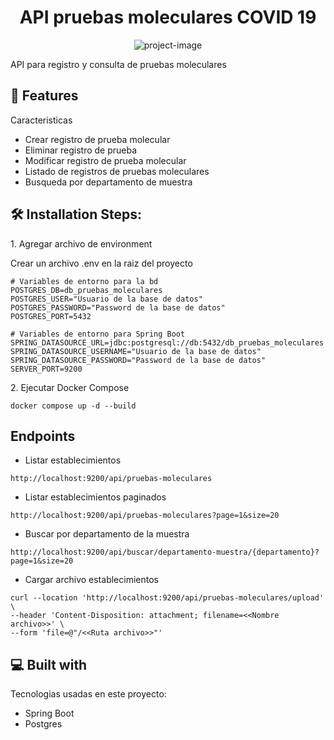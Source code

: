 <h1 align="center" id="title">API pruebas moleculares COVID 19</h1>

<p align="center"><img src="https://github.com/vape2205/java_springboot_pruebasmolecularesapi" alt="project-image"></p>

<p id="description">API para registro y consulta de pruebas moleculares</p>

  
  
<h2>🧐 Features</h2>

Caracteristicas

*   Crear registro de prueba molecular
*   Eliminar registro de prueba
*   Modificar registro de prueba molecular
*   Listado de registros de pruebas moleculares
*   Busqueda por departamento de muestra

<h2>🛠️ Installation Steps:</h2>

<p>1. Agregar archivo de environment</p>

Crear un archivo .env en la raiz del proyecto

```
# Variables de entorno para la bd 
POSTGRES_DB=db_pruebas_moleculares
POSTGRES_USER="Usuario de la base de datos" 
POSTGRES_PASSWORD="Password de la base de datos"
POSTGRES_PORT=5432  

# Variables de entorno para Spring Boot 
SPRING_DATASOURCE_URL=jdbc:postgresql://db:5432/db_pruebas_moleculares
SPRING_DATASOURCE_USERNAME="Usuario de la base de datos" 
SPRING_DATASOURCE_PASSWORD="Password de la base de datos"
SERVER_PORT=9200
```

<p>2. Ejecutar Docker Compose</p>

```
docker compose up -d --build
```

<h2>Endpoints</h2>

* Listar establecimientos
```
http://localhost:9200/api/pruebas-moleculares
```

* Listar establecimientos paginados
```
http://localhost:9200/api/pruebas-moleculares?page=1&size=20
```

* Buscar por departamento de la muestra
```
http://localhost:9200/api/buscar/departamento-muestra/{departamento}?page=1&size=20
```

* Cargar archivo establecimientos
```
curl --location 'http://localhost:9200/api/pruebas-moleculares/upload' \
--header 'Content-Disposition: attachment; filename=<<Nombre archivo>>' \
--form 'file=@"/<<Ruta archivo>>"'
```
  
<h2>💻 Built with</h2>

Tecnologias usadas en este proyecto:

*   Spring Boot
*   Postgres